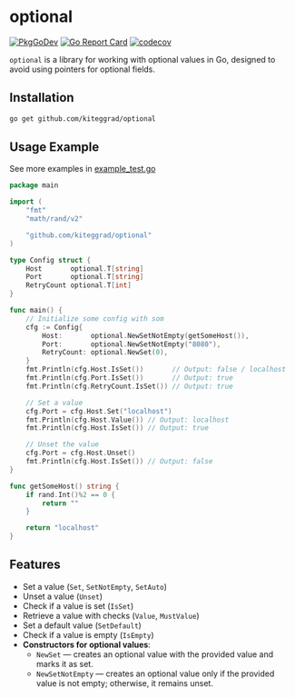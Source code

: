 # optional

[![PkgGoDev](https://pkg.go.dev/badge/github.com/kiteggrad/optional)](https://pkg.go.dev/github.com/kiteggrad/optional)
[![Go Report Card](https://goreportcard.com/badge/github.com/kiteggrad/optional)](https://goreportcard.com/report/github.com/kiteggrad/optional)
[![codecov](https://codecov.io/gh/kiteggrad/optional/branch/main/graph/badge.svg?token=CKNT814QRN)](https://codecov.io/gh/kiteggrad/optional)

`optional` is a library for working with optional values in Go, designed to avoid using pointers for optional fields.

## Installation

```bash
go get github.com/kiteggrad/optional
```

## Usage Example

See more examples in [example_test.go](./example_test.go)

```go
package main

import (
	"fmt"
	"math/rand/v2"

	"github.com/kiteggrad/optional"
)

type Config struct {
	Host       optional.T[string]
	Port       optional.T[string]
	RetryCount optional.T[int]
}

func main() {
	// Initialize some config with som
	cfg := Config{
		Host:       optional.NewSetNotEmpty(getSomeHost()),
		Port:       optional.NewSetNotEmpty("8080"),
		RetryCount: optional.NewSet(0),
	}
	fmt.Println(cfg.Host.IsSet())       // Output: false / localhost
	fmt.Println(cfg.Port.IsSet())       // Output: true
	fmt.Println(cfg.RetryCount.IsSet()) // Output: true

	// Set a value
	cfg.Port = cfg.Host.Set("localhost")
	fmt.Println(cfg.Host.Value()) // Output: localhost
	fmt.Println(cfg.Host.IsSet()) // Output: true

	// Unset the value
	cfg.Port = cfg.Host.Unset()
	fmt.Println(cfg.Host.IsSet()) // Output: false
}

func getSomeHost() string {
	if rand.Int()%2 == 0 {
		return ""
	}

	return "localhost"
}
```

## Features

- Set a value (`Set`, `SetNotEmpty`, `SetAuto`)
- Unset a value (`Unset`)
- Check if a value is set (`IsSet`)
- Retrieve a value with checks (`Value`, `MustValue`)
- Set a default value (`SetDefault`)
- Check if a value is empty (`IsEmpty`)
- **Constructors for optional values**:
  - `NewSet` — creates an optional value with the provided value and marks it as set.
  - `NewSetNotEmpty` — creates an optional value only if the provided value is not empty; otherwise, it remains unset.

